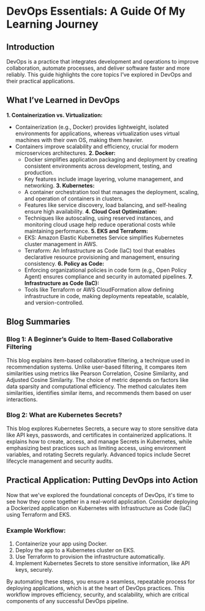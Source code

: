 # DevOps Essentials: A Guide Of My Learning Journey

## Introduction
DevOps is a practice that integrates development and operations to improve collaboration, automate processes, and deliver software faster and more reliably. This guide highlights the core topics I’ve explored in DevOps and their practical applications.

## What I’ve Learned in DevOps
**1. Containerization vs. Virtualization:**
 - Containerization (e.g., Docker) provides lightweight, isolated environments for applications, whereas virtualization uses virtual machines with their own OS, making them heavier.
 - Containers improve scalability and efficiency, crucial for modern microservices architectures.
**2. Docker:**
    - Docker simplifies application packaging and deployment by creating consistent environments across development, testing, and production.
    - Key features include image layering, volume management, and networking.
**3. Kubernetes:**
   - A container orchestration tool that manages the deployment, scaling, and operation of containers in clusters.
   - Features like service discovery, load balancing, and self-healing ensure high availability.
**4. Cloud Cost Optimization:**
   - Techniques like autoscaling, using reserved instances, and monitoring cloud usage help reduce operational costs while maintaining performance.
**5. EKS and Terraform:**
   - EKS: Amazon Elastic Kubernetes Service simplifies Kubernetes cluster management in AWS.
   - Terraform: An Infrastructure as Code (IaC) tool that enables declarative resource provisioning and management, ensuring consistency.
**6. Policy as Code:**
   - Enforcing organizational policies in code form (e.g., Open Policy Agent) ensures compliance and security in automated pipelines.
**7. Infrastructure as Code (IaC):**
   - Tools like Terraform or AWS CloudFormation allow defining infrastructure in code, making deployments repeatable, scalable, and version-controlled.

## Blog Summaries
### Blog 1: A Beginner’s Guide to Item-Based Collaborative Filtering
This blog explains item-based collaborative filtering, a technique used in recommendation systems. Unlike user-based filtering, it compares item similarities using metrics like Pearson Correlation, Cosine Similarity, and Adjusted Cosine Similarity. The choice of metric depends on factors like data sparsity and computational efficiency. The method calculates item similarities, identifies similar items, and recommends them based on user interactions.

### Blog 2: What are Kubernetes Secrets?
This blog explores Kubernetes Secrets, a secure way to store sensitive data like API keys, passwords, and certificates in containerized applications. It explains how to create, access, and manage Secrets in Kubernetes, while emphasizing best practices such as limiting access, using environment variables, and rotating Secrets regularly. Advanced topics include Secret lifecycle management and security audits.

##  Practical Application: Putting DevOps into Action
Now that we've explored the foundational concepts of DevOps, it's time to see how they come together in a real-world application. Consider deploying a Dockerized application on Kubernetes with Infrastructure as Code (IaC) using Terraform and EKS.

### Example Workflow:
1. Containerize your app using Docker.
2. Deploy the app to a Kubernetes cluster on EKS.
3. Use Terraform to provision the infrastructure automatically.
5. Implement Kubernetes Secrets to store sensitive information, like API keys, securely.

By automating these steps, you ensure a seamless, repeatable process for deploying applications, which is at the heart of DevOps practices. This workflow improves efficiency, security, and scalability, which are critical components of any successful DevOps pipeline.
